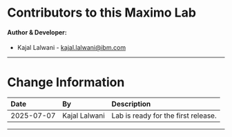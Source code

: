 
# Contributors to this Maximo Lab

#### Author & Developer:

- Kajal Lalwani - <kajal.lalwani@ibm.com>

---

# Change Information

|Date      |By             | Description                                           |
|:---------|:--------------|:------------------------------------------------------|
|2025-07-07|Kajal Lalwani  |Lab is ready for the first release.                    |


---
